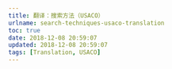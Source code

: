 ```yaml
---
title: 翻译：搜索方法（USACO）
urlname: search-techniques-usaco-translation
toc: true
date: 2018-12-08 20:59:07
updated: 2018-12-08 20:59:07
tags: [Translation, USACO]
---
```

